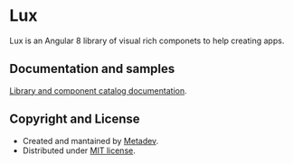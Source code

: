 # Lux

Lux is an Angular 8 library of visual rich componets to help creating apps.

## Documentation and samples

[Library and component catalog documentation](https://metadev-lux.herokuapp.com).

## Copyright and License

- Created and mantained by [Metadev](https://metadev.pro).
- Distributed under [MIT license](LICENSE).
